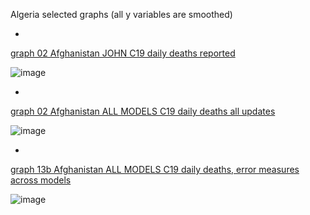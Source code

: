 Algeria selected graphs (all y variables are smoothed) 

*

[graph 02 Afghanistan JOHN C19 daily deaths reported](https://github.com/pourmalek/CovidLongitudinal/blob/main/output/countries/Afghanistan/graph%2002%20Afghanistan%20JOHN%20C19%20daily%20deaths%20reported.pdf)

![image](https://github.com/pourmalek/CovidLongitudinal/assets/30849720/a7d44c63-edde-453e-b371-4bb8e6759810)

*

[graph 02 Afghanistan ALL MODELS C19 daily deaths all updates](https://github.com/pourmalek/CovidLongitudinal/blob/main/output/countries/Afghanistan/graph%2002%20Afghanistan%20ALL%20MODELS%20C19%20daily%20deaths%20all%20updates.pdf)

![image](https://github.com/pourmalek/CovidLongitudinal/assets/30849720/9babbcca-53f7-4e4f-875f-9de32b4ca15c)

*

[graph 13b Afghanistan ALL MODELS C19 daily deaths, error measures across models](https://github.com/pourmalek/CovidLongitudinal/blob/main/output/countries/Afghanistan/graph%2013b%20Afghanistan%20ALL%20MODELS%20C19%20daily%20deaths%2C%20error%20measures%20across%20models.pdf)

![image](https://github.com/pourmalek/CovidLongitudinal/assets/30849720/32bd7053-671f-4013-97b9-fbd443beecbb)




